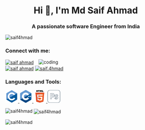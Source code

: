 <h1 align="center">Hi 👋, I'm Md Saif Ahmad</h1>
<h3 align="center">A passionate software Engineer from India</h3>

<p align="left"> <img src="https://komarev.com/ghpvc/?username=saif4hmad&label=Profile%20views&color=0e75b6&style=flat" alt="saif4hmad" /> </p>

<h3 align="left">Connect with me:</h3>
<img align="right" alt = "coding" width="400"scr="![image](https://github.com/Saif4hmad/Saif4hmad/assets/143920625/89b90f1c-0aa2-447c-8a9f-62cd6538e352)
">
<p align="left">
<a href="https://linkedin.com/in/saif ahmad" target="blank"><img align="center" src="https://raw.githubusercontent.com/rahuldkjain/github-profile-readme-generator/master/src/images/icons/Social/linked-in-alt.svg" alt="saif ahmad" height="30" width="40" /></a>
<a href="https://fb.com/saif ahmad" target="blank"><img align="center" src="https://raw.githubusercontent.com/rahuldkjain/github-profile-readme-generator/master/src/images/icons/Social/facebook.svg" alt="saif ahmad" height="30" width="40" /></a>
<a href="https://instagram.com/saif.4hmad" target="blank"><img align="center" src="https://raw.githubusercontent.com/rahuldkjain/github-profile-readme-generator/master/src/images/icons/Social/instagram.svg" alt="saif.4hmad" height="30" width="40" /></a>
</p>

<h3 align="left">Languages and Tools:</h3>
<p align="left"> <a href="https://www.cprogramming.com/" target="_blank" rel="noreferrer"> <img src="https://raw.githubusercontent.com/devicons/devicon/master/icons/c/c-original.svg" alt="c" width="40" height="40"/> </a> <a href="https://www.w3schools.com/cpp/" target="_blank" rel="noreferrer"> <img src="https://raw.githubusercontent.com/devicons/devicon/master/icons/cplusplus/cplusplus-original.svg" alt="cplusplus" width="40" height="40"/> </a> <a href="https://www.w3.org/html/" target="_blank" rel="noreferrer"> <img src="https://raw.githubusercontent.com/devicons/devicon/master/icons/html5/html5-original-wordmark.svg" alt="html5" width="40" height="40"/> </a> <a href="https://www.photoshop.com/en" target="_blank" rel="noreferrer"> <img src="https://raw.githubusercontent.com/devicons/devicon/master/icons/photoshop/photoshop-line.svg" alt="photoshop" width="40" height="40"/> </a> </p>

<p><img align="left" src="https://github-readme-stats.vercel.app/api/top-langs?username=saif4hmad&show_icons=true&locale=en&layout=compact" alt="saif4hmad" /></p>

<p>&nbsp;<img align="center" src="https://github-readme-stats.vercel.app/api?username=saif4hmad&show_icons=true&locale=en" alt="saif4hmad" /></p>

<p><img align="center" src="https://github-readme-streak-stats.herokuapp.com/?user=saif4hmad&" alt="saif4hmad" /></p>
